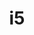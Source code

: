 ---
layout: post
title: i5
site: https://www.npmjs.org/package/i5
image: http://files.tnyu.org/projects/i5.png
creator:
  - name: David Byrd
    school: NYU
    twitter: thebyrd
    eboard: true
    current: false
launchdate:
demodays: March 2013
---